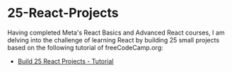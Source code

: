 # 25-React-Projects
Having completed Meta's React Basics and Advanced React courses, I am delving into the challenge of learning React by building 25 small projects based on the following tutorial of freeCodeCamp.org:
- [Build 25 React Projects - Tutorial](https://www.youtube.com/watch?v=5ZdHfJVAY-s)
